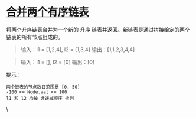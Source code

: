 # [合并两个有序链表](https://leetcode-cn.com/leetbook/read/top-interview-questions-easy/xnnbp2/)

将两个升序链表合并为一个新的 升序 链表并返回。新链表是通过拼接给定的两个链表的所有节点组成的。 

> 输入：l1 = [1,2,4], l2 = [1,3,4]
> 输出：[1,1,2,3,4,4]


> 输入：l1 = [], l2 = [0]
> 输出：[0]

提示：

    两个链表的节点数目范围是 [0, 50]
    -100 <= Node.val <= 100
    l1 和 l2 均按 非递减顺序 排列
\